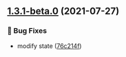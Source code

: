 ## [1.3.1-beta.0](https://github.com/kcfe/dobux/compare/v1.3.0...v1.3.1-beta.0) (2021-07-27)


### 🐛 Bug Fixes

* modify state ([76c214f](https://github.com/kcfe/dobux/commit/76c214feb7d55e86f587e0c49fb30a40a8c58cd4))



